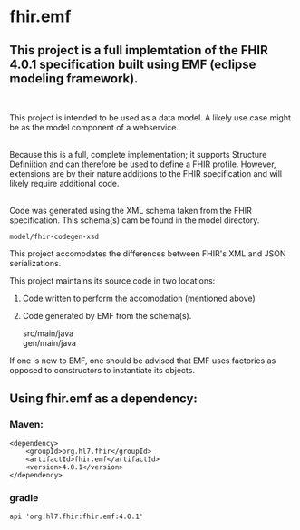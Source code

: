 # fhir.emf

## This project is a full implemtation of the FHIR 4.0.1 specification built using EMF (eclipse modeling framework).  
&nbsp;

This project is intended to be used as a data model.  A likely use case might be as the model component of a webservice.  
&nbsp;

Because this is a full, complete implementation; it supports Structure Definiition and can therefore be used to define a FHIR profile.  However, extensions are by their nature additions to the FHIR specification and will likely require additional code.  
&nbsp;

Code was generated using the XML schema taken from the FHIR specification.  This schema(s) cam be found in the model directory.

    model/fhir-codegen-xsd  

This project accomodates the differences between FHIR's XML and JSON serializations.  

This project maintains its source code in two locations:  

1. Code written to perform the accomodation (mentioned above)
2. Code generated by EMF from the schema(s).  

    src/main/java  
    gen/main/java  

If one is new to EMF,  one should be advised that EMF uses factories as opposed to constructors to instantiate its objects.

## Using fhir.emf as a dependency:

### Maven:  

    <dependency>
        <groupId>org.hl7.fhir</groupId>
        <artifactId>fhir.emf</artifactId>
        <version>4.0.1</version>
    </dependency>

### gradle

    api 'org.hl7.fhir:fhir.emf:4.0.1'